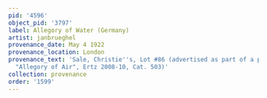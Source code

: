 ```yaml
---
pid: '4596'
object_pid: '3797'
label: Allegory of Water (Germany)
artist: janbrueghel
provenance_date: May 4 1922
provenance_location: London
provenance_text: 'Sale, Christie''s, Lot #86 (advertised as part of a pendant with
  "Allegory of Air", Ertz 2008-10, Cat. 503)'
collection: provenance
order: '1599'
---
```

